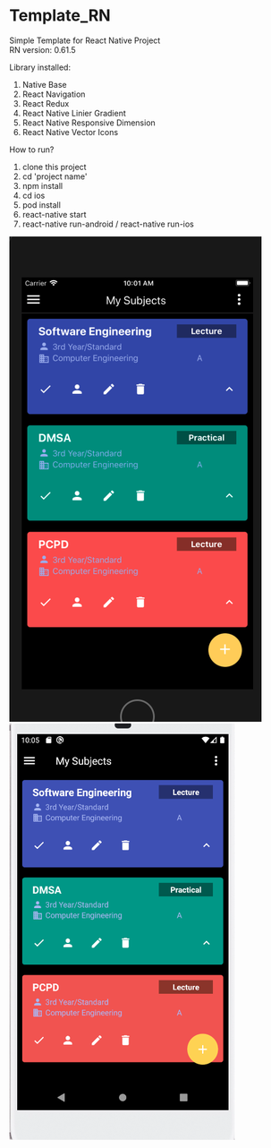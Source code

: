 # Template_RN

Simple Template for React Native Project  
RN version: 0.61.5  

Library installed:
1. Native Base
2. React Navigation
3. React Redux
4. React Native Linier Gradient
5. React Native Responsive Dimension
6. React Native Vector Icons

How to run? 
1. clone this project
2. cd 'project name'
3. npm install
4. cd ios
5. pod install
6. react-native start
7. react-native run-android / react-native run-ios

![](attachment/ios.png)
![](attachment/android.png)